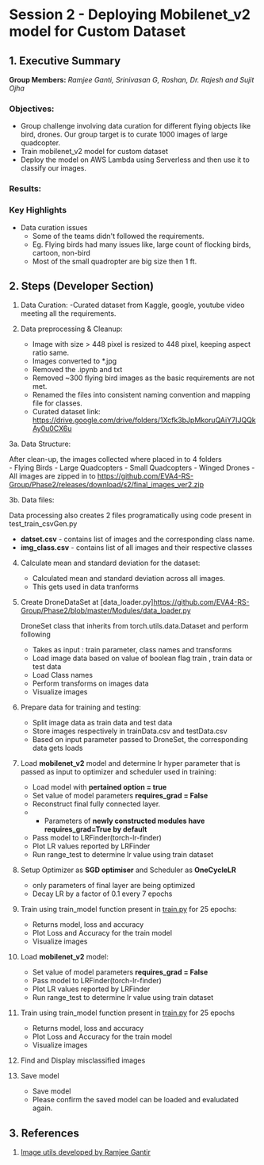 # Session 2 - Deploying Mobilenet_v2 model for Custom Dataset


## 1. Executive Summary
**Group Members:** *Ramjee Ganti, Srinivasan G, Roshan, Dr. Rajesh and Sujit Ojha* 

### **Objectives**:

- Group challenge involving data curation for different flying objects like bird, drones. Our group target is to curate 1000 images of large quadcopter.
- Train mobilenet_v2 model for custom dataset
- Deploy the model on AWS Lambda using Serverless and then use it to classify our images. 

### **Results**:



### **Key Highlights**
- Data curation issues 
    - Some of the teams didn't followed the requirements.
    - Eg. Flying birds had many issues like, large count of flocking birds, cartoon, non-bird 
    - Most of the small quadropter are big size then 1 ft.


## 2. Steps (Developer Section)

1. Data Curation:
     -Curated dataset from Kaggle, google, youtube video meeting all the requirements.

2. Data preprocessing & Cleanup:
    - Image with size > 448 pixel is resized to 448 pixel, keeping aspect ratio same.
    - Images converted to *.jpg
    - Removed the .ipynb and txt
    - Removed ~300 flying bird images as the basic requirements are not met.
    - Renamed the files into consistent naming convention and mapping file for classes.
    - Curated dataset link: https://drive.google.com/drive/folders/1Xcfk3bJpMkoruQAiY7IJQQkAy0u0CX6u

3a. Data Structure:    

After clean-up, the images collected where placed in to 4 folders    
    - Flying Birds
    - Large Quadcopters
    - Small Quadcopters
    - Winged Drones
    - All images are zipped in to  https://github.com/EVA4-RS-Group/Phase2/releases/download/s2/final_images_ver2.zip

3b. Data files:    

Data processing also creates 2 files programatically using code present in test_train_csvGen.py
- **datset.csv**  - contains list of images and the corresponding class name. 
- **img_class.csv** - contains list of all images and their respective classes

4. Calculate mean and standard deviation for the dataset:
    - Calculated mean and standard deviation across all images. 
    - This gets used in data tranforms
     
5. Create DroneDataSet at [data_loader.py]https://github.com/EVA4-RS-Group/Phase2/blob/master/Modules/data_loader.py

   DroneSet class that inherits from torch.utils.data.Dataset and perform following
    - Takes as input : train parameter, class names and transforms
    - Load image data based on value of boolean flag train , train data or test data
    - Load Class names
    - Perform transforms on images data 
    - Visualize images

6. Prepare data for training and testing:
    - Split image data as  train data and test data
    - Store images respectively in trainData.csv and testData.csv
    - Based on input parameter passed to DroneSet, the corresponding data gets loads

7. Load **mobilenet_v2** model and determine lr hyper parameter that is passed as input to optimizer and scheduler used in training:
    - Load  model with **pertained option = true**
    - Set value of model parameters **requires_grad = False**
    - Reconstruct final fully connected layer. 
    -   - Parameters of **newly constructed modules have requires_grad=True by default**
    - Pass model to LRFinder(torch-lr-finder)
    - Plot LR values reported by LRFinder
    - Run range_test to determine lr value  using  train dataset

8. Setup Optimizer as **SGD optimiser** and Scheduler as **OneCycleLR**
    - only parameters of final layer are being optimized 
    - Decay LR by a factor of 0.1 every 7 epochs

9. Train using train_model function present in [train.py](https://github.com/EVA4-RS-Group/Phase2/blob/master/Modules/train.py) for 25 epochs:
    - Returns model, loss and accuracy
    - Plot Loss and Accuracy for the train model
    - Visualize images
    
10. Load **mobilenet_v2** model:
    - Set value of model parameters **requires_grad = False**
    - Pass model to LRFinder(torch-lr-finder)
    - Plot LR values reported by LRFinder
    - Run range_test to determine lr value  using  train dataset

11. Train using train_model function present in [train.py](https://github.com/EVA4-RS-Group/Phase2/blob/master/Modules/train.py) for 25 epochs
    - Returns model, loss and accuracy
    - Plot Loss and Accuracy for the train model
    - Visualize images

12. Find and Display misclassified images

13. Save model
    - Save model
    - Please confirm the saved model can be loaded and evaludated again.

## 3. References

1. [Image utils developed by Ramjee Gantir](https://github.com/gantir/image_utils/blob/master/utils.py)
